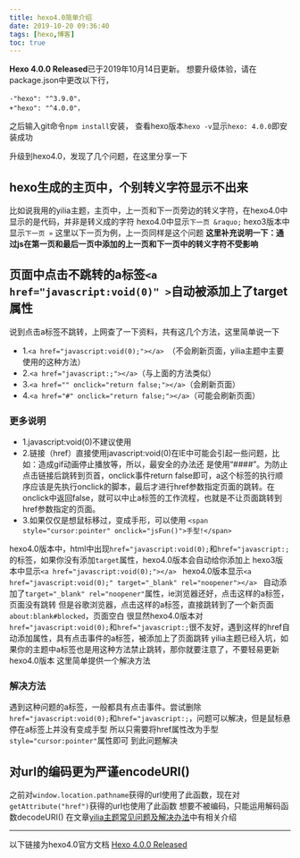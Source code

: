 ```yaml
---
title: hexo4.0简单介绍
date: 2019-10-20 09:36:40
tags: [hexo,博客]
toc: true
---
```

**Hexo 4.0.0 Released**已于2019年10月14日更新。
想要升级体验，请在package.json中更改以下行，
```
-"hexo": "^3.9.0"，
+"hexo": "^4.0.0"，
```
之后输入git命令`npm install`安装，
查看hexo版本`hexo -v`显示`hexo: 4.0.0`即安装成功
<!--more-->
升级到hexo4.0，发现了几个问题，在这里分享一下
## hexo生成的主页中，个别转义字符显示不出来
比如说我用的yilia主题，主页中，上一页和下一页旁边的转义字符，在hexo4.0中显示的是代码，并非是转义成的字符
hexo4.0中显示`下一页 &raquo;`
hexo3版本中显示`下一页 »`
这里以下一页为例，上一页同样是这个问题
**这里补充说明一下：通过js在第一页和最后一页中添加的上一页和下一页中的转义字符不受影响**
## 页面中点击不跳转的a标签`<a href="javascript:void(0)" >`自动被添加上了target属性
说到点击a标签不跳转，上网查了一下资料，共有这几个方法，这里简单说一下
* 1.`<a href="javascript:void(0);"></a> `（不会刷新页面，yilia主题中主要使用的这种方法）
* 2.`<a href="javascript:;"></a>`（与上面的方法类似）
* 3.`<a href="" οnclick="return false;"></a>`（会刷新页面）
* 4.`<a href="#" οnclick="return false;"></a>`（可能会刷新页面）

### 更多说明
* 1.javascript:void(0)不建议使用
* 2.链接（href）直接使用javascript:void(0)在IE中可能会引起一些问题，比如：造成gif动画停止播放等，所以，最安全的办法还 是使用“####”。为防止点击链接后跳转到页首，onclick事件return false即可，a这个标签的执行顺序应该是先执行onclick的脚本，最后才进行href参数指定页面的跳转。在onclick中返回false，就可以中止a标签的工作流程，也就是不让页面跳转到href参数指定的页面。 
* 3.如果仅仅是想鼠标移过，变成手形，可以使用 
`<span style="cursor:pointer" οnclick="jsFun()">手型!</span>`

hexo4.0版本中，html中出现`href="javascript:void(0);`和`href="javascript:;`的标签，如果你没有添加`target`属性，hexo4.0版本会自动给你添加上
hexo3版本中显示`<a href="javascript:void(0);"></a> `
hexo4.0版本显示`<a href="javascript:void(0);" target="_blank" rel="noopener"></a> `
自动添加了`target="_blank" rel="noopener"`属性，ie浏览器还好，点击这样的a标签，页面没有跳转
但是谷歌浏览器，点击这样的a标签，直接跳转到了一个新页面`about:blank#blocked`，页面空白
很显然hexo4.0版本对`href="javascript:void(0);`和`href="javascript:;`很不友好，遇到这样的href自动添加属性，具有点击事件的a标签，被添加上了页面跳转
yilia主题已经入坑，如果你的主题中a标签也是用这种方法禁止跳转，那你就要注意了，不要轻易更新hexo4.0版本
这里简单提供一个解决方法
### 解决方法
遇到这种问题的a标签，一般都具有点击事件。尝试删除`href="javascript:void(0);`和`href="javascript:;`，问题可以解决，但是鼠标悬停在a标签上并没有变成手型
所以只需要将href属性改为手型`style="cursor:pointer"`属性即可
到此问题解决
## 对url的编码更为严谨encodeURI()
之前对`window.location.pathname`获得的url使用了此函数，现在对`getAttribute("href")`获得的url也使用了此函数
想要不被编码，只能运用解码函数decodeURI()
在文章[yilia主题常见问题及解决办法](https://akbcd.github.io/2019/06/27/yilia主题常见问题及解决办法/#3-随笔a标签点击后样式不改变（移动端）)中有相关介绍
***
以下链接为hexo4.0官方文档
[Hexo 4.0.0 Released](https://hexo.io/news/2019/10/14/hexo-4-released/)